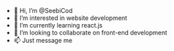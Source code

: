 - 👋 Hi, I’m @SeebiCod
- 👀 I’m interested in website development
- 🌱 I’m currently learning react.js 
- 💞️ I’m looking to collaborate on front-end development
- 📫 Just message me

<!---
SeebiCod/SeebiCod is a ✨ special ✨ repository because its `README.md` (this file) appears on your GitHub profile.
You can click the Preview link to take a look at your changes.
--->
